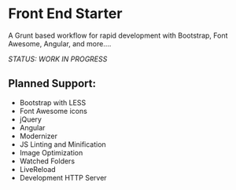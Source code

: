 Front End Starter
=================

A Grunt based workflow for rapid development with Bootstrap, Font Awesome, Angular, and more....


_STATUS:_ *WORK IN PROGRESS*


## Planned Support:
- Bootstrap with LESS
- Font Awesome icons
- jQuery
- Angular
- Modernizer
- JS Linting and Minification
- Image Optimization
- Watched Folders
- LiveReload
- Development HTTP Server
